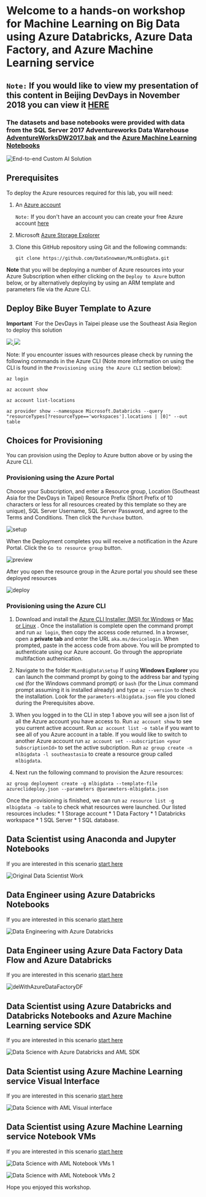 # Welcome to a hands-on workshop for **Machine Learning on Big Data** using Azure Databricks, Azure Data Factory, and Azure Machine Learning service

## `Note:` If you would like to view my presentation of this content in Beijing DevDays in November 2018 you can view it [HERE](https://1drv.ms/v/s!AmFpgz3VMIP0hqxdcm30uQvgEZd3jg)

### The datasets and base notebooks were provided with data from the SQL Server 2017 Adventureworks Data Warehouse [AdventureWorksDW2017.bak](https://docs.microsoft.com/en-us/sql/samples/adventureworks-install-configure?view=sql-server-2017) and the [Azure Machine Learning Notebooks](https://github.com/Azure/MachineLearningNotebooks)

![End-to-end Custom AI Solution](https://raw.githubusercontent.com/DataSnowman/MLonBigData/master/images/e2e.png)


## Prerequisites

To deploy the Azure resources required for this lab, you will need:

1. An [Azure account](https://portal.azure.com)
   
   `Note:` If you don't have an account you can create your free Azure account [here](https://azure.microsoft.com/en-us/free/)
2. Microsoft [Azure Storage Explorer](https://azure.microsoft.com/en-au/features/storage-explorer/)
3. Clone this GitHub repository using Git and the following commands: 

    `git clone https://github.com/DataSnowman/MLonBigData.git`

**Note** that you will be deploying a number of Azure resources into your Azure Subscription when either clicking on the `Deploy to Azure` button below, or by alternatively deploying by using an ARM template and parameters file via the Azure CLI.

## Deploy Bike Buyer Template to Azure

**Important** `For the DevDays in Taipei please use the Southeast Asia Region to deploy this solution

<a href="https://portal.azure.com/#create/Microsoft.Template/uri/https%3A%2F%2Fraw.githubusercontent.com%2FDataSnowman%2FMLonBigData%2Fmaster%2Fsetup%2Fazuredeploy.json" target="_blank">
    <img src="http://azuredeploy.net/deploybutton.png"/>
</a>
<a href="http://armviz.io/#/?load=https%3A%2F%2Fraw.githubusercontent.com%2FDataSnowman%2FMLonBigData%2Fmaster%2Fsetup%2Fazuredeploy.json" target="_blank">
    <img src="http://armviz.io/visualizebutton.png"/>
</a>

Note: If you encounter issues with resources please check by running the following commands in the Azure CLI (Note more information on using the CLI is found in the `Provisioning using the Azure CLI` section below):
  
  `az login`

  `az account show`

  `az account list-locations`
  
  `az provider show --namespace Microsoft.Databricks --query "resourceTypes[?resourceType=='workspaces'].locations | [0]" --out table`

## Choices for Provisioning

You can provision using the Deploy to Azure button above or by using the Azure CLI.

### Provisioning using the Azure Portal

Choose your Subscription, and enter a Resource group, Location (Southeast Asia for the DevDays in Taipei) Resource Prefix (Short Prefix of 10 characters or less for all resources created by this template so they are unique), SQL Server Username, SQL Server Password, and agree to the Terms and Conditions. Then click the `Purchase` button.

![setup](https://raw.githubusercontent.com/DataSnowman/MLonBigData/master/images/setup.png)

When the Deployment completes you will receive a notification in the Azure Portal.  Click the `Go to resource group` button.

![preview](https://raw.githubusercontent.com/DataSnowman/MLonBigData/master/images/preview.png)

After you open the resource group in the Azure portal you should see these deployed resources

![deploy](https://raw.githubusercontent.com/DataSnowman/MLonBigData/master/images/deploy.png)

### Provisioning using the Azure CLI

1. Download and install the [Azure CLI Installer (MSI) for Windows](https://aka.ms/InstallAzureCliWindows) or [Mac or Linux](https://docs.microsoft.com/en-us/cli/azure/install-azure-cli?view=azure-cli-latest) . Once the installation is complete open the command prompt and run `az login`, then copy the access code returned. In a browser, open a **private tab** and enter the URL `aka.ms/devicelogin`. When prompted, paste in the access code from above. You will be prompted to authenticate using our Azure account.  Go through the appropriate multifaction authenication.

2. Navigate to the folder `MLonBigData\setup` If using **Windows Explorer** you can launch the command prompt by going to the address bar and typing `cmd` (for the Windows command prompt) or `bash` (for the Linux command prompt assuming it is installed already) and type `az --version` to check the installation.  Look for the `parameters-mlbigdata.json` file you cloned during the Prerequisites above.  

3. When you logged in to the CLI in step 1 above you will see a json list of all the Azure account you have access to. Run `az account show` to see you current active account.  Run `az account list -o table` if you want to see all of you Azure account in a table. If you would like to switch to another Azure account run `az account set --subscription <your SubscriptionId>` to set the active subcription.  Run `az group create -n mlbigdata -l southeastasia` to create a resource group called `mlbigdata`.

4. Next run the following command to provision the Azure resources:
```
az group deployment create -g mlbigdata --template-file azureclideploy.json --parameters @parameters-mlbigdata.json
```
Once the provisioning is finished, we can run `az resource list -g mlbigdata -o table` to check what resources were launched. Our listed resources includes: 
    * 1 Storage account
    * 1 Data Factory
    * 1 Databricks workspace
    * 1 SQL Server
    * 1 SQL database.

## Data Scientist using Anaconda and Jupyter Notebooks

If you are interested in this scenario [start here](https://github.com/DataSnowman/MLonBigData/tree/master/BikeBuyer/OriginalDataScientistWork)

![Original Data Scientist Work](https://raw.githubusercontent.com/DataSnowman/MLonBigData/master/images/originalDataScientistWork.png)

## Data Engineer using Azure Databricks Notebooks

If you are interested in this scenario [start here](https://github.com/DataSnowman/MLonBigData/tree/master/BikeBuyer/ADBnotebooks/DataEngineering)

![Data Engineering with Azure Databricks](https://raw.githubusercontent.com/DataSnowman/MLonBigData/master/images/deWithAzureDatabricks.png)

## Data Engineer using Azure Data Factory Data Flow and Azure Databricks

If you are interested in this scenario [start here](https://github.com/DataSnowman/MLonBigData/tree/master/BikeBuyer/ADF)

![deWithAzureDataFactoryDF](https://raw.githubusercontent.com/DataSnowman/MLonBigData/master/images/deWithAzureDataFactoryDF.png)

## Data Scientist using Azure Databricks and Databricks Notebooks and Azure Machine Learning service SDK

If you are interested in this scenario [start here](https://github.com/DataSnowman/MLonBigData/tree/master/BikeBuyer/ADBnotebooks/BikeBuyerOps)

![Data Science with Azure Databricks and AML SDK](https://raw.githubusercontent.com/DataSnowman/MLonBigData/master/images/dsWithAzureDatabricksAML.png)

## Data Scientist using Azure Machine Learning service Visual Interface

If you are interested in this scenario [start here](https://github.com/DataSnowman/MLonBigData/tree/master/BikeBuyer/AMLvisualinterface)

![Data Science with AML Visual interface](https://raw.githubusercontent.com/DataSnowman/MLonBigData/master/images/amlVisualinterface.png)

## Data Scientist using Azure Machine Learning service Notebook VMs

If you are interested in this scenario [start here](https://github.com/DataSnowman/MLonBigData/tree/master/BikeBuyer/AMLnotebookVMs)

![Data Science with AML Notebook VMs 1](https://raw.githubusercontent.com/DataSnowman/MLonBigData/master/images/amlNotebookVMs1.png)

![Data Science with AML Notebook VMs 2](https://raw.githubusercontent.com/DataSnowman/MLonBigData/master/images/amlNotebookVMs2.png)

Hope you enjoyed this workshop.
